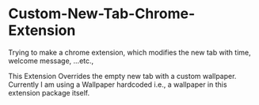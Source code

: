 # Custom-New-Tab-Chrome-Extension
Trying to make a chrome extension, which modifies the new tab with time, welcome message, ...etc.,

This Extension Overrides the empty new tab with a custom wallpaper.
Currently I am using a Wallpaper hardcoded i.e., a wallpaper in this extension package itself.
